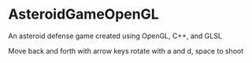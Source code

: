 # AsteroidGameOpenGL
An asteroid defense game created using OpenGL, C++, and GLSL

Move back and forth with arrow keys
rotate with a and d,
space to shoot
